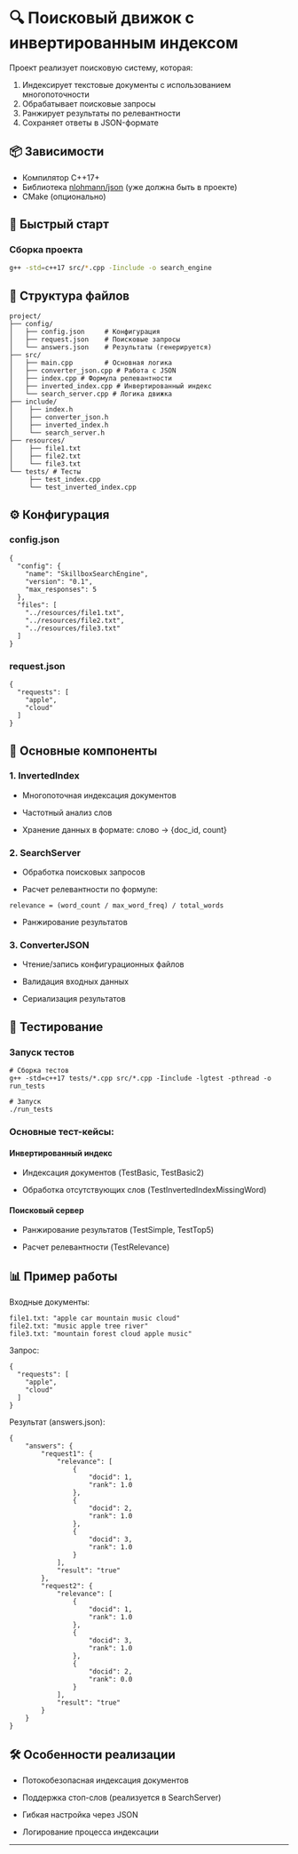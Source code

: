 # 🔍 Поисковый движок с инвертированным индексом

Проект реализует поисковую систему, которая:
1. Индексирует текстовые документы с использованием многопоточности
2. Обрабатывает поисковые запросы
3. Ранжирует результаты по релевантности
4. Сохраняет ответы в JSON-формате

## 📦 Зависимости
- Компилятор C++17+
- Библиотека [nlohmann/json](https://github.com/nlohmann/json) (уже должна быть в проекте)
- CMake (опционально)

## 🚀 Быстрый старт

### Сборка проекта
```bash
g++ -std=c++17 src/*.cpp -Iinclude -o search_engine
```
## 📂 Структура файлов
````
project/
├── config/
│   ├── config.json     # Конфигурация
│   ├── request.json    # Поисковые запросы
│   └── answers.json    # Результаты (генерируется)
├── src/
│   ├── main.cpp        # Основная логика
│   ├── converter_json.cpp # Работа с JSON
│   ├── index.cpp # Формула релевантности
│   ├── inverted_index.cpp # Инвертированный индекс
│   └── search_server.cpp # Логика движка
├── include/
│    ├── index.h
│    ├── converter_json.h
│    ├── inverted_index.h        
│    └── search_server.h   
├── resources/
│    ├── file1.txt
│    ├── file2.txt
│    └── file3.txt
└── tests/ # Тесты
     ├── test_index.cpp
     └── test_inverted_index.cpp    
````
## ⚙️ Конфигурация
### config.json
````
{
  "config": {
    "name": "SkillboxSearchEngine",
    "version": "0.1",
    "max_responses": 5
  },
  "files": [
    "../resources/file1.txt",
    "../resources/file2.txt",
    "../resources/file3.txt"
  ]
}
````
### request.json
````
{
  "requests": [
    "apple",
    "cloud"
  ]
}
````
## 🔧 Основные компоненты
### 1. InvertedIndex
 -  Многопоточная индексация документов

 -  Частотный анализ слов

 -  Хранение данных в формате: слово → {doc_id, count}

### 2. SearchServer
 -  Обработка поисковых запросов

 -  Расчет релевантности по формуле:
````
relevance = (word_count / max_word_freq) / total_words
````
 -  Ранжирование результатов
### 3. ConverterJSON
 -  Чтение/запись конфигурационных файлов

 -  Валидация входных данных

 -  Сериализация результатов

## 🧪 Тестирование
### Запуск тестов
````
# Сборка тестов
g++ -std=c++17 tests/*.cpp src/*.cpp -Iinclude -lgtest -pthread -o run_tests

# Запуск
./run_tests
````
### Основные тест-кейсы:
#### Инвертированный индекс
 - Индексация документов (TestBasic, TestBasic2)

 - Обработка отсутствующих слов (TestInvertedIndexMissingWord)
#### Поисковый сервер
 - Ранжирование результатов (TestSimple, TestTop5)

 - Расчет релевантности (TestRelevance)
## 📊 Пример работы
Входные документы:
````
file1.txt: "apple car mountain music cloud"
file2.txt: "music apple tree river"
file3.txt: "mountain forest cloud apple music"
````
Запрос:
````
{
  "requests": [
    "apple",
    "cloud"
  ]
}
````
Результат (answers.json):
````
{
    "answers": {
        "request1": {
            "relevance": [
                {
                    "docid": 1,
                    "rank": 1.0
                },
                {
                    "docid": 2,
                    "rank": 1.0
                },
                {
                    "docid": 3,
                    "rank": 1.0
                }
            ],
            "result": "true"
        },
        "request2": {
            "relevance": [
                {
                    "docid": 1,
                    "rank": 1.0
                },
                {
                    "docid": 3,
                    "rank": 1.0
                },
                {
                    "docid": 2,
                    "rank": 0.0
                }
            ],
            "result": "true"
        }
    }
}
````
## 🛠️ Особенности реализации
 - Потокобезопасная индексация документов

 - Поддержка стоп-слов (реализуется в SearchServer)

 - Гибкая настройка через JSON

 - Логирование процесса индексации
--------------------------------------------------------
